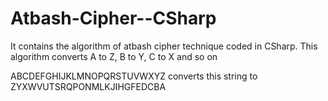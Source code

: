 # Atbash-Cipher--CSharp
It contains the algorithm of atbash cipher technique coded in CSharp.
This algorithm converts A to Z, B to Y, C to X and so on

 ABCDEFGHIJKLMNOPQRSTUVWXYZ converts this string to
 ZYXWVUTSRQPONMLKJIHGFEDCBA
